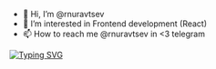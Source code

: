 - 👋 Hi, I’m @rnuravtsev
- 👀 I’m interested in Frontend development (React)
- 📫 How to reach me @rnuravtsev in <3 telegram

[![Typing SVG](https://readme-typing-svg.herokuapp.com?font=Monaco&pause=1000&width=435&lines=Prisoner+of+web)](https://git.io/typing-svg)

<!---
rnuravtsev/rnuravtsev is a ✨ special ✨ repository because its `README.md` (this file) appears on your GitHub profile.
You can click the Preview link to take a look at your changes.
--->
